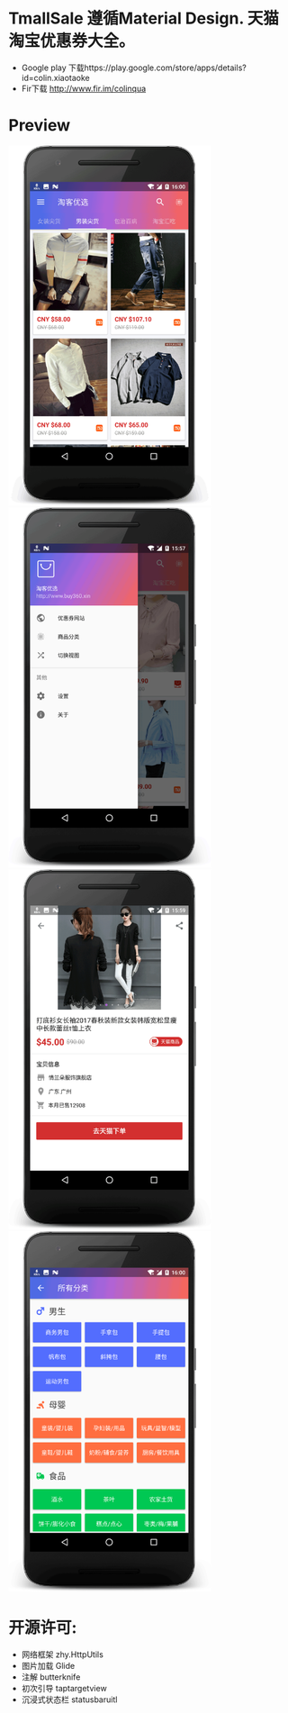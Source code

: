 # TmallSale 遵循Material Design. 天猫淘宝优惠券大全。
* Google play 下载https://play.google.com/store/apps/details?id=colin.xiaotaoke
* Fir下载 http://www.fir.im/colinqua

# Preview

<img src="/art/preview1.png?raw=true" width=360 height=640 alt="Price Demo"> <img src="/art/preview2.png?raw=true" width=360 height=640 alt="Price Demo">
<img src="/art/preview3.png?raw=true" width=360 height=640 alt="Price Demo"> <img src="/art/preview4.png?raw=true" width=360 height=640 alt="Price Demo">

# 开源许可:
* 网络框架 zhy.HttpUtils
* 图片加载 Glide
* 注解 butterknife
* 初次引导 taptargetview
* 沉浸式状态栏 statusbaruitl
